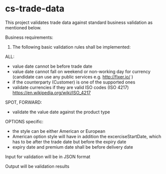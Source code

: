 # cs-trade-data

This project validates trade data against standard business validation as mentioned below.

Business requirements:
1. The following basic validation rules shall be implemented:

ALL:
- value date cannot be before trade date
- value date cannot fall on weekend or non-working day for currency
(candidate can use any public services e.g. http://fixer.io/ )
- if the counterparty (Customer) is one of the supported ones
- validate currencies if they are valid ISO codes (ISO 4217)
https://en.wikipedia.org/wiki/ISO_4217


SPOT, FORWARD:
- validate the value date against the product type


OPTIONS specific:
- the style can be either American or European
- American option style will have in addition the excerciseStartDate, which has to be after the trade date but before the expiry date
- expiry date and premium date shall be before delivery date

Input for validation will be in JSON format

Output will be validation results
